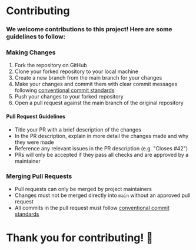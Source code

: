 # Contributing
### We welcome contributions to this project! Here are some guidelines to follow:

### Making Changes
1. Fork the repository on GitHub
2. Clone your forked repository to your local machine
3. Create a new branch from the main branch for your changes
4. Make your changes and commit them with clear commit messages following [conventional commit standards](https://www.conventionalcommits.org/en/v1.0.0/)
5. Push your changes to your forked repository
6. Open a pull request against the main branch of the original repository

#### Pull Request Guidelines
- Title your PR with a brief description of the changes
- In the PR description, explain in more detail the changes made and why they were made
- Reference any relevant issues in the PR description (e.g. "Closes #42")
- PRs will only be accepted if they pass all checks and are approved by a maintainer

### Merging Pull Requests
- Pull requests can only be merged by project maintainers
- Changes must not be merged directly into ```main``` without an approved pull request
- All commits in the pull request must follow  [conventional commit standards](https://www.conventionalcommits.org/en/v1.0.0/)
  
# Thank you for contributing! :raised_hands:
